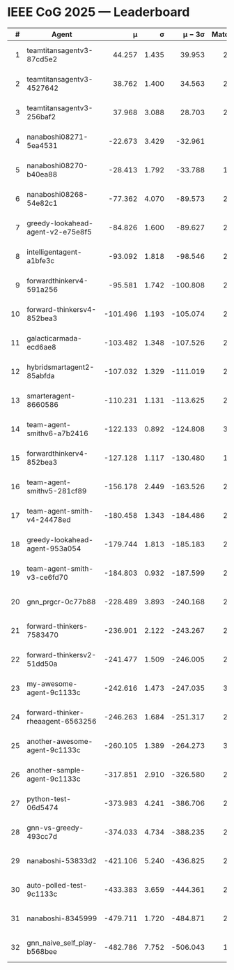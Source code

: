 # IEEE CoG 2025 — Leaderboard

| # | Agent | μ | σ | μ − 3σ | Matches | Updated |
|---:|---|---:|---:|---:|---:|---|
| 1 | teamtitansagentv3-87cd5e2 | 44.257 | 1.435 | 39.953 | 2520 | 2025-08-27 16:52 |
| 2 | teamtitansagentv3-4527642 | 38.762 | 1.400 | 34.563 | 2420 | 2025-08-27 16:52 |
| 3 | teamtitansagentv3-256baf2 | 37.968 | 3.088 | 28.703 | 2520 | 2025-08-27 16:52 |
| 4 | nanaboshi08271-5ea4531 | -22.673 | 3.429 | -32.961 | 820 | 2025-08-27 16:52 |
| 5 | nanaboshi08270-b40ea88 | -28.413 | 1.792 | -33.788 | 1438 | 2025-08-27 16:52 |
| 6 | nanaboshi08268-54e82c1 | -77.362 | 4.070 | -89.573 | 2258 | 2025-08-27 16:52 |
| 7 | greedy-lookahead-agent-v2-e75e8f5 | -84.826 | 1.600 | -89.627 | 2278 | 2025-08-27 16:52 |
| 8 | intelligentagent-a1bfe3c | -93.092 | 1.818 | -98.546 | 2316 | 2025-08-27 16:52 |
| 9 | forwardthinkerv4-591a256 | -95.581 | 1.742 | -100.808 | 2053 | 2025-08-27 16:52 |
| 10 | forward-thinkersv4-852bea3 | -101.496 | 1.193 | -105.074 | 2244 | 2025-08-27 16:52 |
| 11 | galacticarmada-ecd6ae8 | -103.482 | 1.348 | -107.526 | 2320 | 2025-08-27 16:52 |
| 12 | hybridsmartagent2-85abfda | -107.032 | 1.329 | -111.019 | 2096 | 2025-08-27 16:52 |
| 13 | smarteragent-8660586 | -110.231 | 1.131 | -113.625 | 2084 | 2025-08-27 16:52 |
| 14 | team-agent-smithv6-a7b2416 | -122.133 | 0.892 | -124.808 | 3020 | 2025-08-27 16:52 |
| 15 | forwardthinkerv4-852bea3 | -127.128 | 1.117 | -130.480 | 1941 | 2025-08-27 16:52 |
| 16 | team-agent-smithv5-281cf89 | -156.178 | 2.449 | -163.526 | 2640 | 2025-08-27 16:52 |
| 17 | team-agent-smith-v4-24478ed | -180.458 | 1.343 | -184.486 | 2620 | 2025-08-27 16:52 |
| 18 | greedy-lookahead-agent-953a054 | -179.744 | 1.813 | -185.183 | 2378 | 2025-08-27 16:52 |
| 19 | team-agent-smith-v3-ce6fd70 | -184.803 | 0.932 | -187.599 | 2540 | 2025-08-27 16:52 |
| 20 | gnn_prgcr-0c77b88 | -228.489 | 3.893 | -240.168 | 2060 | 2025-08-27 16:52 |
| 21 | forward-thinkers-7583470 | -236.901 | 2.122 | -243.267 | 2700 | 2025-08-27 16:52 |
| 22 | forward-thinkersv2-51dd50a | -241.477 | 1.509 | -246.005 | 2866 | 2025-08-27 16:52 |
| 23 | my-awesome-agent-9c1133c | -242.616 | 1.473 | -247.035 | 3220 | 2025-08-27 16:52 |
| 24 | forward-thinker-rheaagent-6563256 | -246.263 | 1.684 | -251.317 | 2606 | 2025-08-27 16:52 |
| 25 | another-awesome-agent-9c1133c | -260.105 | 1.389 | -264.273 | 3000 | 2025-08-27 16:52 |
| 26 | another-sample-agent-9c1133c | -317.851 | 2.910 | -326.580 | 2700 | 2025-08-27 16:52 |
| 27 | python-test-06d5474 | -373.983 | 4.241 | -386.706 | 2110 | 2025-08-27 16:52 |
| 28 | gnn-vs-greedy-493cc7d | -374.033 | 4.734 | -388.235 | 2360 | 2025-08-27 16:52 |
| 29 | nanaboshi-53833d2 | -421.106 | 5.240 | -436.825 | 2240 | 2025-08-27 16:52 |
| 30 | auto-polled-test-9c1133c | -433.383 | 3.659 | -444.361 | 2200 | 2025-08-27 16:52 |
| 31 | nanaboshi-8345999 | -479.711 | 1.720 | -484.871 | 2490 | 2025-08-27 16:52 |
| 32 | gnn_naive_self_play-b568bee | -482.786 | 7.752 | -506.043 | 1900 | 2025-08-27 16:52 |
